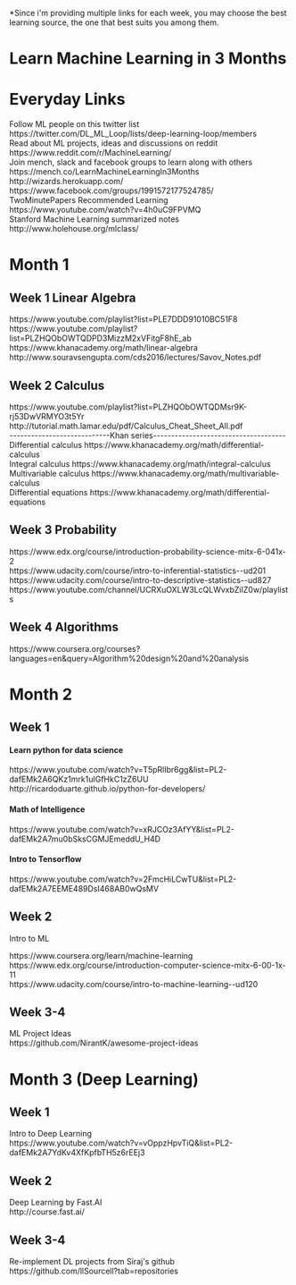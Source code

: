*Since i'm providing multiple links for each week, you may choose the best learning source, the one that best suits you among them.

<h1>Learn Machine Learning in 3 Months</h1>
<h1>Everyday Links</h1>
<p>Follow ML people on this twitter list<br>
https://twitter.com/DL_ML_Loop/lists/deep-learning-loop/members<br>
Read about ML projects, ideas and discussions on reddit<br>
https://www.reddit.com/r/MachineLearning/<br>
Join mench, slack and facebook groups to learn along with others<br>
https://mench.co/LearnMachineLearningIn3Months<br>
http://wizards.herokuapp.com/<br>
https://www.facebook.com/groups/1991572177524785/<br>
TwoMinutePapers Recommended Learning<br>
https://www.youtube.com/watch?v=4h0uC9FPVMQ<br>
Stanford Machine Learning summarized notes<br>
http://www.holehouse.org/mlclass/</p>
<h1>Month 1</h1>
<h2>Week 1 Linear Algebra</h2>
<p>https://www.youtube.com/playlist?list=PLE7DDD91010BC51F8<br>
https://www.youtube.com/playlist?list=PLZHQObOWTQDPD3MizzM2xVFitgF8hE_ab<br>
https://www.khanacademy.org/math/linear-algebra<br>
http://www.souravsengupta.com/cds2016/lectures/Savov_Notes.pdf</p>
<h2>Week 2 Calculus</h2>
<p>https://www.youtube.com/playlist?list=PLZHQObOWTQDMsr9K-rj53DwVRMYO3t5Yr<br>
http://tutorial.math.lamar.edu/pdf/Calculus_Cheat_Sheet_All.pdf<br>
----------------------------Khan series-------------------------------------<br>
Differential calculus https://www.khanacademy.org/math/differential-calculus<br>
Integral calculus https://www.khanacademy.org/math/integral-calculus<br>
Multivariable calculus https://www.khanacademy.org/math/multivariable-calculus<br>
Differential equations https://www.khanacademy.org/math/differential-equations</p>
<h2>Week 3 Probability</h2>
<p>https://www.edx.org/course/introduction-probability-science-mitx-6-041x-2<br>
https://www.udacity.com/course/intro-to-inferential-statistics--ud201<br>
https://www.udacity.com/course/intro-to-descriptive-statistics--ud827<br>
https://www.youtube.com/channel/UCRXuOXLW3LcQLWvxbZiIZ0w/playlists</p>
<h2>Week 4 Algorithms</h2>
<p>https://www.coursera.org/courses?languages=en&amp;query=Algorithm%20design%20and%20analysis</p>
<h1>Month 2</h1>
<h2>Week 1</h2>
<h4>Learn python for data science</h4>
<p>https://www.youtube.com/watch?v=T5pRlIbr6gg&amp;list=PL2-dafEMk2A6QKz1mrk1uIGfHkC1zZ6UU<br>
http://ricardoduarte.github.io/python-for-developers/</p>
<h4>Math of Intelligence</h4>
<p>https://www.youtube.com/watch?v=xRJCOz3AfYY&amp;list=PL2-dafEMk2A7mu0bSksCGMJEmeddU_H4D</p>
<h4>Intro to Tensorflow</h4>
<p>https://www.youtube.com/watch?v=2FmcHiLCwTU&amp;list=PL2-dafEMk2A7EEME489DsI468AB0wQsMV</p>
<h2>Week 2</h2>
<p>Intro to ML<br>
<p>https://www.coursera.org/learn/machine-learning<br>
https://www.edx.org/course/introduction-computer-science-mitx-6-00-1x-11<br>
https://www.udacity.com/course/intro-to-machine-learning--ud120</p>
<h2>Week 3-4</h2>
<p>ML Project Ideas<br>
https://github.com/NirantK/awesome-project-ideas</p>
<h1>Month 3 (Deep Learning)</h1>
<h2>Week 1</h2>
<p>Intro to Deep Learning<br>
https://www.youtube.com/watch?v=vOppzHpvTiQ&amp;list=PL2-dafEMk2A7YdKv4XfKpfbTH5z6rEEj3</p>
<h2>Week 2</h2>
<p>Deep Learning by Fast.AI<br>
http://course.fast.ai/</p>
<h2>Week 3-4</h2>
<p>Re-implement DL projects from Siraj's github<br>
https://github.com/llSourcell?tab=repositories</p>
